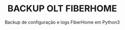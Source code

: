 
<h1 align="center"> BACKUP OLT FIBERHOME</h1>

<p align="center">Backup de configuração e logs FiberHome em Python3</p>
  

